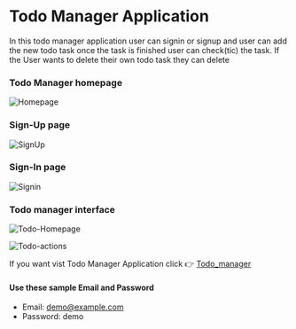 # Todo Manager Application

In this todo manager application user can signin or signup and user can add the new todo task once the task is finished user can check(tic) the task. If the User wants to delete their own todo task they can delete

### Todo Manager homepage
![Homepage](https://user-images.githubusercontent.com/69616308/122874857-24508300-d351-11eb-85eb-53941398d01a.png)

### Sign-Up page

![SignUp](https://user-images.githubusercontent.com/69616308/122875021-5feb4d00-d351-11eb-87e2-557cad4cea7e.png)

### Sign-In page

![Signin](https://user-images.githubusercontent.com/69616308/122875100-7396b380-d351-11eb-9ec3-9aead160e367.png)

### Todo manager interface

![Todo-Homepage](https://user-images.githubusercontent.com/69616308/122875223-9aed8080-d351-11eb-8c80-be86e5c70a52.png)

![Todo-actions](https://user-images.githubusercontent.com/69616308/122875344-c2444d80-d351-11eb-94b3-57a35ed62037.png)

If you want vist Todo Manager Application click 👉 [Todo_manager](https://dhaya-todo-manager-saas-201.herokuapp.com)

#### Use these sample Email and Password

* Email: demo@example.com  
* Password: demo


